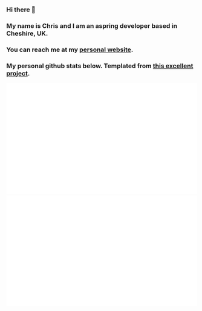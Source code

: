 ### Hi there 👋

### My name is Chris and I am an aspring developer based in Cheshire, UK.

### You can reach me at my [personal website](https://pageyboy.github.io/). 

### My personal github stats below. Templated from [this excellent project](https://github.com/jstrieb/github-stats).

![](https://github.com/pageyboy/github-stats/blob/master/generated/overview.svg) ![](https://github.com/pageyboy/github-stats/blob/master/generated/languages.svg)

<!--
**pageyboy/pageyboy** is a ✨ _special_ ✨ repository because its `README.md` (this file) appears on your GitHub profile.

Here are some ideas to get you started:

- 🔭 I’m currently working on ...
- 🌱 I’m currently learning ...
- 👯 I’m looking to collaborate on ...
- 🤔 I’m looking for help with ...
- 💬 Ask me about ...
- 📫 How to reach me: ...
- 😄 Pronouns: ...
- ⚡ Fun fact: ...
-->
